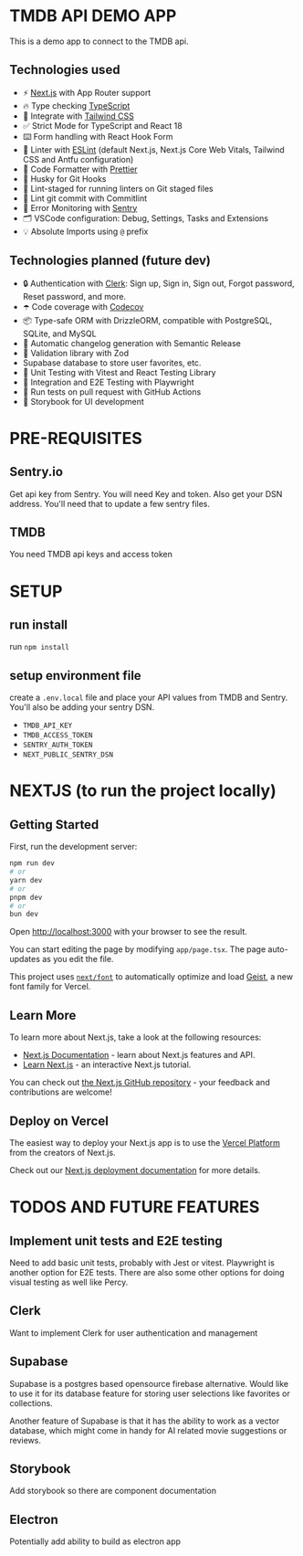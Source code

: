 # TMDB API DEMO APP

This is a demo app to connect to the TMDB api.

## Technologies used

- ⚡ [Next.js](https://nextjs.org) with App Router support
- 🔥 Type checking [TypeScript](https://www.typescriptlang.org)
- 💎 Integrate with [Tailwind CSS](https://tailwindcss.com)
- ✅ Strict Mode for TypeScript and React 18
- ⌨️ Form handling with React Hook Form
- 📏 Linter with [ESLint](https://eslint.org) (default Next.js, Next.js Core Web Vitals, Tailwind CSS and Antfu configuration)
- 💖 Code Formatter with [Prettier](https://prettier.io)
- 🦊 Husky for Git Hooks
- 🚫 Lint-staged for running linters on Git staged files
- 🚓 Lint git commit with Commitlint
- 🚨 Error Monitoring with [Sentry](https://sentry.io/for/nextjs/?utm_source=github&utm_medium=paid-community&utm_campaign=general-fy25q1-nextjs&utm_content=github-banner-nextjsboilerplate-logo)
- 🗂 VSCode configuration: Debug, Settings, Tasks and Extensions
- 💡 Absolute Imports using `@` prefix

## Technologies planned (future dev)

- 🔒 Authentication with [Clerk](https://clerk.com?utm_source=github&utm_medium=sponsorship&utm_campaign=nextjs-boilerplate): Sign up, Sign in, Sign out, Forgot password, Reset password, and more.
- ☂️ Code coverage with [Codecov](https://about.codecov.io/codecov-free-trial/?utm_source=github&utm_medium=paid-community&utm_campaign=general-fy25q1-nextjs&utm_content=github-banner-nextjsboilerplate-logo)
- 📦 Type-safe ORM with DrizzleORM, compatible with PostgreSQL, SQLite, and MySQL
- 🎁 Automatic changelog generation with Semantic Release
- 🔴 Validation library with Zod
- Supabase database to store user favorites, etc.
- 🦺 Unit Testing with Vitest and React Testing Library
- 🧪 Integration and E2E Testing with Playwright
- 👷 Run tests on pull request with GitHub Actions
- 🎉 Storybook for UI development

# PRE-REQUISITES

## Sentry.io

Get api key from Sentry. You will need Key and token.
Also get your DSN address. You'll need that to update a few sentry files.

## TMDB

You need TMDB api keys and access token

# SETUP

## run install

run `npm install`

## setup environment file

create a `.env.local` file and place your API values from TMDB and Sentry. You'll also be adding your sentry DSN.

- `TMDB_API_KEY`
- `TMDB_ACCESS_TOKEN`
- `SENTRY_AUTH_TOKEN`
- `NEXT_PUBLIC_SENTRY_DSN`

# NEXTJS (to run the project locally)

## Getting Started

First, run the development server:

```bash
npm run dev
# or
yarn dev
# or
pnpm dev
# or
bun dev
```

Open [http://localhost:3000](http://localhost:3000) with your browser to see the result.

You can start editing the page by modifying `app/page.tsx`. The page auto-updates as you edit the file.

This project uses [`next/font`](https://nextjs.org/docs/app/building-your-application/optimizing/fonts) to automatically optimize and load [Geist](https://vercel.com/font), a new font family for Vercel.

## Learn More

To learn more about Next.js, take a look at the following resources:

- [Next.js Documentation](https://nextjs.org/docs) - learn about Next.js features and API.
- [Learn Next.js](https://nextjs.org/learn) - an interactive Next.js tutorial.

You can check out [the Next.js GitHub repository](https://github.com/vercel/next.js) - your feedback and contributions are welcome!

## Deploy on Vercel

The easiest way to deploy your Next.js app is to use the [Vercel Platform](https://vercel.com/new?utm_medium=default-template&filter=next.js&utm_source=create-next-app&utm_campaign=create-next-app-readme) from the creators of Next.js.

Check out our [Next.js deployment documentation](https://nextjs.org/docs/app/building-your-application/deploying) for more details.

# TODOS AND FUTURE FEATURES

## Implement unit tests and E2E testing

Need to add basic unit tests, probably with Jest or vitest. Playwright is another option for E2E tests. There are also some other options for doing visual testing as well like Percy.

## Clerk

Want to implement Clerk for user authentication and management

## Supabase

Supabase is a postgres based opensource firebase alternative. Would like to use it for its database feature for storing user selections like favorites or collections.

Another feature of Supabase is that it has the ability to work as a vector database, which might come in handy for AI related movie suggestions or reviews.

## Storybook

Add storybook so there are component documentation

## Electron

Potentially add ability to build as electron app
